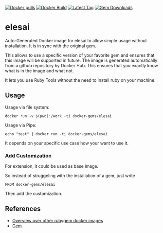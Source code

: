 [![Docker pulls](https://img.shields.io/docker/pulls/rubygem/elesai.svg)](https://hub.docker.com/r/rubygem/elesai/)
[![Docker Build](https://img.shields.io/docker/automated/rubygem/elesai.svg)](https://hub.docker.com/r/rubygem/elesai/)
[![Latest Tag](https://img.shields.io/github/tag/docker-rubygem/elesai.svg)](https://hub.docker.com/r/rubygem/elesai/)
[![Gem Downloads](https://img.shields.io/gem/dt/elesai.svg)](https://rubygems.org/gems/elesai/)
# elesai

Auto-Generated Docker image for elesai to allow simple usage without installation.
It is in sync with the original gem.

This allows to use a specific version of your favorite gem and ensures that this image will be supported in future.
The image is generated automatically from a github repository by Docker Hub.
This ensures that you exactly know what is in the image and what not.

It lets you use Ruby Tools without the need to install ruby on your machine.

## Usage

Usage via file system:

`docker run -v $(pwd):/work -ti docker-gems/elesai`

Usage via Pipe:

`echo "test" | docker run -ti docker-gems/elesai`

It depends on your specific use case how your want to use it.

### Add Customization

For extension, it could be used as base image.

So instead of struggeling with the installation of a gem, just write

`FROM docker-gems/elesai`

Then add the customization.

## References

 - [Overview over other rubygem docker images](https://github.com/thinkbot/docker-rubygem)
 - [Gem](https://rubygems.org/gems/elesai/)
